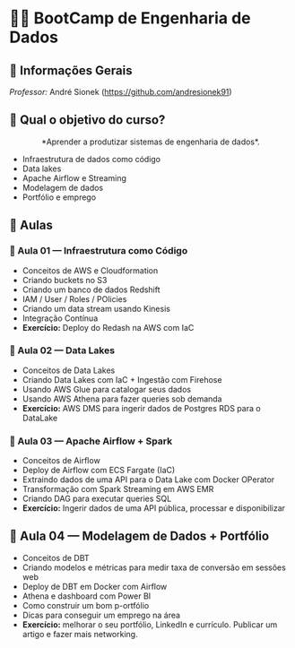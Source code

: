 # 👩‍💻 BootCamp de Engenharia de Dados

## 📌 Informações Gerais
*Professor:* André Sionek (https://github.com/andresionek91)

## 📌 Qual o objetivo do curso?
<p align=center> *Aprender a produtizar sistemas de engenharia de dados*. </p>

- Infraestrutura de dados como código
- Data lakes
- Apache Airflow e Streaming
- Modelagem de dados
- Portfólio e emprego

## 📌 Aulas
### 📝 Aula 01 — Infraestrutura como Código
- Conceitos de AWS e Cloudformation
- Criando buckets no S3
- Criando um banco de dados Redshift
- IAM / User / Roles / POlicies
- Criando um data stream usando Kinesis
- Integração Contínua
- **Exercício:** Deploy do Redash na AWS com IaC

### 📝 Aula 02 — Data Lakes
- Conceitos de Data Lakes
- Criando Data Lakes com IaC + Ingestão com Firehose
- Usando AWS Glue para catalogar seus dados
- Usando AWS Athena para fazer queries sob demanda
- **Exercício:** AWS DMS para ingerir dados de Postgres RDS para o DataLake

### 📝 Aula 03 — Apache Airflow + Spark
- Conceitos de Airflow
- Deploy de Airflow com ECS Fargate (IaC)
- Extraindo dados de uma API para o Data Lake com Docker OPerator
- Transformação com Spark Streaming em AWS EMR
- Criando DAG para executar queries SQL
- **Exercício:** Ingerir dados de uma API pública, processar e disponibilizar

## 📝 Aula 04 — Modelagem de Dados + Portfólio
- Conceitos de DBT
- Criando modelos e métricas para medir taxa de conversão em sessões web
- Deploy de DBT em Docker com Airflow
- Athena e dashboard com Power BI
- Como construir um bom p-ortfólio
- Dicas para conseguir um emprego na área
- **Exercício:** melhorar o seu portfólio, LinkedIn e currículo. Publicar um artigo e fazer mais networking.
